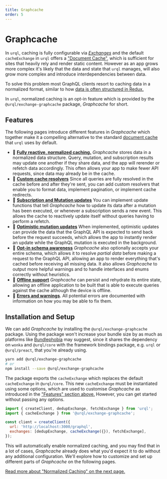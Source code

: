 ```yaml
---
title: Graphcache
order: 5
---
```


# Graphcache

In `urql`, caching is fully configurable via [_Exchanges_](../concepts/exchanges.md) and the default
`cacheExchange` in `urql` offers a ["Document Cache"](../basics/document-caching.md), which is
sufficient for sites that heavily rely and render static content. However as an app grows more
complex it's likely that the data and state that `urql` manages, will also grow more complex and
introduce interdependencies between data.

To solve this problem most GraphQL clients resort to caching data in a normalized format, similar to
how [data is often structured in
Redux.](https://redux.js.org/recipes/structuring-reducers/normalizing-state-shape/)

In `urql`, normalized caching is an opt-in feature which is provided by the
`@urql/exchange-graphcache` package, _Graphcache_ for short.

## Features

The following pages introduce different features in _Graphcache_ which together make it a compelling
alternative to the standard [document cache](../basics/document-caching.md) that `urql` uses by
default.

- 🔁 [**Fully reactive, normalized caching.**](./normalized-caching.md) _Graphcache_ stores data in
  a normalized data structure. Query, mutation, and subscription results may update one another if
  they share data, and the app will rerender or refetch data accordingly. This often allows your app
  to make fewer API requests, since data may already be in the cache.
- 💾 [**Custom cache resolvers**](./computed-queries.md) Since all queries are fully resolved in the
  cache before and after they're sent, you can add custom resolvers that enable you to format data,
  implement pagination, or implement cache redirects.
- 💭 [**Subscription and Mutation updates**](./custom-updates.md) You can implement update functions
  that tell _Graphcache_ how to update its data after a mutation has been executed, or whenever a
  subscription sends a new event. This allows the cache to reactively update itself without queries
  having to perform a refetch.
- 🏃 [**Optimistic mutation updates**](./custom-updates.md) When implemented, optimistic updates can
  provide the data that the GraphQL API is expected to send back before the request succeeds, which
  allows the app to instantly render an update while the GraphQL mutation is executed in the
  background.
- 🧠 [**Opt-in schema awareness**](./schema-awareness.md) _Graphcache_ also optionally accepts your
  entire schema, which allows it to resolve _partial data_ before making a request to the GraphQL
  API, allowing an app to render everything that's cached before receiving all missing data. It also
  allows _Graphcache_ to output more helpful warnings and to handle interfaces and enums correctly
  without heuristics.
- 📡 [**Offline support**](./offline.md) _Graphcache_ can persist and rehydrate its entire state,
  allowing an offline application to be built that is able to execute queries against the cache
  although the device is offline.
- 🐛 [**Errors and warnings**](./errors.md). All potential errors are documented with information on
  how you may be able to fix them.

## Installation and Setup

We can add _Graphcache_ by installing the `@urql/exchange-graphcache` package.
Using the package won't increase your bundle size by as much as platforms like
[Bundlephobia](https://bundlephobia.com/result?p=@urql/exchange-graphcache) may suggest, since it
shares the dependency on `wonka` and `@urql/core` with the framework bindings package, e.g. `urql`
or `@urql/preact`, that you're already using.

```sh
yarn add @urql/exchange-graphcache
# or
npm install --save @urql/exchange-graphcache
```

The package exports the `cacheExchange` which replaces the default `cacheExchange` in `@urql/core`.
This new `cacheExchange` must be instantiated using some options, which are used to customise
_Graphcache_ as introduced in the ["Features" section above.](#features) However, you can get started
without passing any options.

```js
import { createClient, dedupExchange, fetchExchange } from 'urql';
import { cacheExchange } from '@urql/exchange-graphcache';

const client = createClient({
  url: 'http://localhost:3000/graphql',
  exchanges: [dedupExchange, cacheExchange({}), fetchExchange],
});
```

This will automatically enable normalized caching, and you may find that in a lot of cases,
_Graphcache_ already does what you'd expect it to do without any additional configuration. We'll
explore how to customize and set up different parts of _Graphcache_ on the following pages.

[Read more about "Normalized Caching" on the next page.](./normalized-caching.md)
